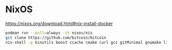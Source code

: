 # NixOS

https://nixos.org/download.html#nix-install-docker

```bash
podman run --pull=always -it nixos/nix
git clone https://github.com/bitcoin/bitcoin
nix-shell -p binutils boost ccache cmake curl gcc gitMinimal gnumake libevent libsystemtap patch pkg-config python3 sqlite zeromq
```
